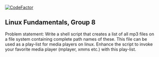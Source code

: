 [![CodeFactor](https://www.codefactor.io/repository/github/thehardgamer/lf_group8/badge)](https://www.codefactor.io/repository/github/thehardgamer/lf_group8)

## Linux Fundamentals, Group 8
Problem statement: Write a shell script that creates a list of all mp3 files on a file system containing complete path names of these. This file can be used as a play-list for media players on linux. Enhance the script to invoke your favorite media player (mplayer, xmms etc.) with this play-list.
